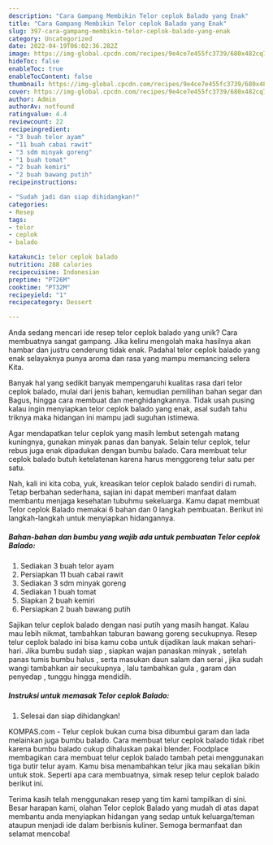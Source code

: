 ```yaml
---
description: "Cara Gampang Membikin Telor ceplok Balado yang Enak"
title: "Cara Gampang Membikin Telor ceplok Balado yang Enak"
slug: 397-cara-gampang-membikin-telor-ceplok-balado-yang-enak
category: Uncategorized
date: 2022-04-19T06:02:36.282Z
image: https://img-global.cpcdn.com/recipes/9e4ce7e455fc3739/680x482cq70/telor-ceplok-balado-foto-resep-utama.jpg
hideToc: false
enableToc: true
enableTocContent: false
thumbnail: https://img-global.cpcdn.com/recipes/9e4ce7e455fc3739/680x482cq70/telor-ceplok-balado-foto-resep-utama.jpg
cover: https://img-global.cpcdn.com/recipes/9e4ce7e455fc3739/680x482cq70/telor-ceplok-balado-foto-resep-utama.jpg
author: Admin
authorAv: notfound
ratingvalue: 4.4
reviewcount: 22
recipeingredient:
- "3 buah telor ayam"
- "11 buah cabai rawit"
- "3 sdm minyak goreng"
- "1 buah tomat"
- "2 buah kemiri"
- "2 buah bawang putih"
recipeinstructions:

- "Sudah jadi dan siap dihidangkan!"
categories:
- Resep
tags:
- telor
- ceplok
- balado

katakunci: telor ceplok balado 
nutrition: 288 calories
recipecuisine: Indonesian
preptime: "PT26M"
cooktime: "PT32M"
recipeyield: "1"
recipecategory: Dessert

---
```





Anda sedang mencari ide resep telor ceplok balado yang unik? Cara membuatnya sangat gampang. Jika keliru mengolah maka hasilnya akan hambar dan justru cenderung tidak enak. Padahal telor ceplok balado yang enak selayaknya punya aroma dan rasa yang mampu memancing selera Kita.





Banyak hal yang sedikit banyak mempengaruhi kualitas rasa dari telor ceplok balado, mulai dari jenis bahan, kemudian pemilihan bahan segar dan Bagus, hingga cara membuat dan menghidangkannya. Tidak usah pusing kalau ingin menyiapkan telor ceplok balado yang enak,      asal sudah tahu triknya maka hidangan ini mampu jadi suguhan istimewa.














Agar mendapatkan telur ceplok yang masih lembut setengah matang kuningnya, gunakan minyak panas dan banyak. Selain telur ceplok, telur rebus juga enak dipadukan dengan bumbu balado. Cara membuat telur ceplok balado butuh ketelatenan karena harus menggoreng telur satu per satu.






Nah, kali ini kita coba, yuk, kreasikan telor ceplok balado sendiri di rumah. Tetap berbahan sederhana, sajian ini dapat memberi manfaat dalam membantu menjaga kesehatan tubuhmu sekeluarga. Kamu dapat membuat Telor ceplok Balado memakai 6 bahan dan 0 langkah pembuatan. Berikut ini langkah-langkah untuk menyiapkan hidangannya.

<!--inarticleads1-->

##### Bahan-bahan dan bumbu yang wajib ada untuk pembuatan Telor ceplok Balado:

1. Sediakan 3 buah telor ayam
1. Persiapkan 11 buah cabai rawit
1. Sediakan 3 sdm minyak goreng
1. Sediakan 1 buah tomat
1. Siapkan 2 buah kemiri
1. Persiapkan 2 buah bawang putih


Sajikan telur ceplok balado dengan nasi putih yang masih hangat. Kalau mau lebih nikmat, tambahkan taburan bawang goreng secukupnya. Resep telur ceplok balado ini bisa kamu coba untuk dijadikan lauk makan sehari-hari. Jika bumbu sudah siap , siapkan wajan panaskan minyak , setelah panas tumis bumbu halus , serta masukan daun salam dan serai , jika sudah wangi tambahkan air secukupnya , lalu tambahkan gula , garam dan penyedap , tunggu hingga mendidih. 

<!--inarticleads2-->

##### Instruksi untuk memasak Telor ceplok Balado:


1. Selesai dan siap dihidangkan!

KOMPAS.com - Telur ceplok bukan cuma bisa dibumbui garam dan lada melainkan juga bumbu balado. Cara membuat telur ceplok balado tidak ribet karena bumbu balado cukup dihaluskan pakai blender. Foodplace membagikan cara membuat telur ceplok balado tambah petai menggunakan tiga butir telur ayam. Kamu bisa menambahkan telur jika mau sekalian bikin untuk stok. Seperti apa cara membuatnya, simak resep telur ceplok balado berikut ini. 

Terima kasih telah menggunakan resep yang tim kami tampilkan di sini. Besar harapan kami, olahan Telor ceplok Balado yang mudah di atas dapat membantu anda menyiapkan hidangan yang sedap untuk keluarga/teman ataupun menjadi ide dalam berbisnis kuliner. Semoga bermanfaat dan selamat mencoba!
